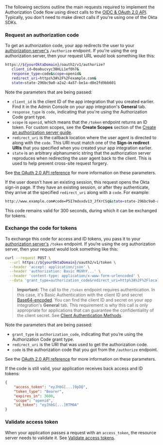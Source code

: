 The following sections outline the main requests required to implement the Authorization Code flow using direct calls to the [OIDC & OAuth 2.0 API](/docs/reference/api/oidc/). Typically, you don't need to make direct calls if you're using one of the Okta SDKs.

### Request an authorization code

To get an authorization code, your app redirects the user to your [authorization server's](/docs/concepts/auth-servers/) `/authorize` endpoint. If you're using the org authorization server, then your request URL would look something like this:

```bash
https://${yourOktaDomain}/oauth2/v1/authorize?
   client_id=0oabucvyc38HLL1ef0h7&
   response_type=code&scope=openid&
   redirect_uri=https%3A%2F%2Fexample.com&
   state=state-296bc9a0-a2a2-4a57-be1a-d0e2fd9bb601
```

Note the parameters that are being passed:

* `client_id` is the client ID of the app integration that you created earlier. Find it in the Admin Console on your app integration's **General** tab.
* `response_type` is `code`, indicating that you're using the Authorization Code grant type.
* `scope` is `openid`, which means that the `/token` endpoint returns an ID token. For custom scopes, see the **Create Scopes** section of the [Create an authorization server guide](/docs/guides/customize-authz-server/main/#create-scopes).
* `redirect_uri` is the callback location where the user agent is directed to along with the `code`. This URI must match one of the **Sign-in redirect URIs** that you specified when you created your app integration earlier.
* `state` is an arbitrary alphanumeric string that the authorization server reproduces when redirecting the user agent back to the client. This is used to help prevent cross-site request forgery.

See [the OAuth 2.0 API reference](/docs/reference/api/oidc/#authorize) for more information on these parameters.

If the user doesn't have an existing session, this request opens the Okta sign-in page. If they have an existing session, or after they authenticate, they arrive at the specified `redirect_uri` along with a `code`. For example:

```bash
http://www.example.com#code=P5I7mdxxdv13_JfXrCSq&state=state-296bc9a0-a2a2-4a57-be1a-d0e2fd9bb601
```

This code remains valid for 300 seconds, during which it can be exchanged for tokens.

### Exchange the code for tokens

To exchange this code for access and ID tokens, you pass it to your [authorization server's](/docs/concepts/auth-servers/) `/token` endpoint. If you’re using the org authorization server, then your request would look something like this:

```bash
curl --request POST \
  --url https://${yourOktaDomain}/oauth2/v1/token \
  --header 'accept: application/json' \
  --header 'authorization: Basic MG9hY...' \
  --header 'content-type: application/x-www-form-urlencoded' \
  --data 'grant_type=authorization_code&redirect_uri=http%3A%2F%2Flocalhost%3A8080&code=P59yPm1_X1gxtdEOEZjn'
```

> **Important:** The call to the `/token` endpoint requires authentication. In this case, it's Basic Authentication with the client ID and secret [Base64-encoded](/docs/guides/implement-grant-type/clientcreds/main/#base64-encode-the-client-id-and-client-secret). You can find the client ID and secret on your app integration's **General** tab. This requirement is why this call is only appropriate for applications that can guarantee the confidentiality of the client secret. See [Client Authentication Methods](/docs/reference/api/oidc/#client-authentication-methods).

Note the parameters that are being passed:

* `grant_type` is `authorization_code`, indicating that you’re using the Authorization Code grant type.
* `redirect_uri` is the URI that was used to get the authorization code.
* `code` is the authorization code that you got from the `/authorize` endpoint.

See the [OAuth 2.0 API reference](/docs/reference/api/oidc/#token) for more information on these parameters.

If the code is still valid, your application receives back access and ID tokens:

```json
{
    "access_token": "eyJhbG[...]9pDQ",
    "token_type": "Bearer",
    "expires_in": 3600,
    "scope": "openid",
    "id_token": "eyJhbG[...]RTM0A"
}
```

### Validate access token

When your application passes a request with an `access_token`, the resource server needs to validate it. See [Validate access tokens](/docs/guides/validate-access-tokens/).
